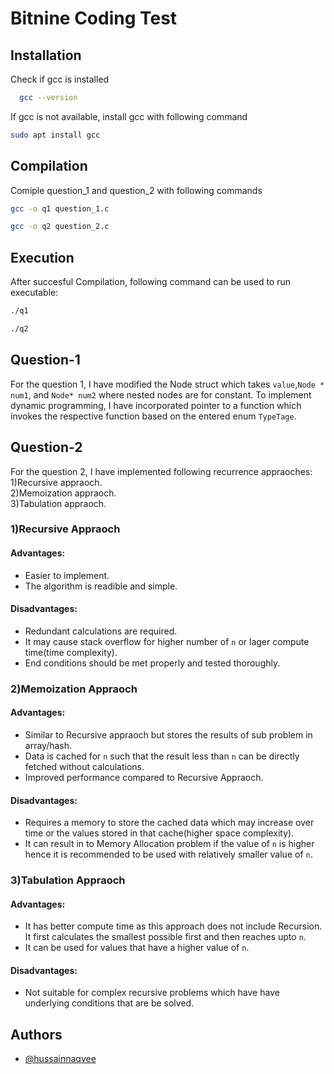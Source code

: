 
# Bitnine Coding Test 






## Installation

Check if gcc is installed

```bash
  gcc --version
```
If gcc is not available, install gcc with following command

```bash
sudo apt install gcc
```

## Compilation

Comiple question_1 and question_2 with following commands

```bash
gcc -o q1 question_1.c
```

```bash
gcc -o q2 question_2.c
```

## Execution
After succesful Compilation, following command can be used to run executable:

```bash
./q1
```
```bash
./q2
```

## Question-1

For the question 1, I have modified the Node struct which takes `value`,`Node * num1`, and `Node* num2` where nested nodes are for constant. To implement dynamic programming, I have incorporated pointer to a function which invokes the respective function based on the entered enum `TypeTage`.


## Question-2

For the question 2, I have implemented following recurrence appraoches:\
1)Recursive appraoch.\
2)Memoization appraoch.\
3)Tabulation appraoch.

### 1)Recursive Appraoch

#### Advantages:
* Easier to implement.
* The algorithm is readible and simple.

#### Disadvantages:
* Redundant calculations are required.
* It may cause stack overflow for higher number of `n` or lager compute time(time complexity).
* End conditions should be met properly and tested thoroughly.

### 2)Memoization Appraoch

#### Advantages:
* Similar to Recursive appraoch but stores the results of sub problem in array/hash.
* Data is cached for `n` such that the result less than `n` can be directly fetched without calculations.
* Improved performance compared to Recursive Appraoch.

#### Disadvantages:
* Requires a memory to store the cached data which may increase over time or the values stored in that cache(higher space complexity).
* It can result in to Memory Allocation problem if the value of `n` is higher hence it is recommended to be used with relatively smaller value of `n`.

### 3)Tabulation Appraoch

#### Advantages:
* It has better compute time as this approach does not include Recursion. It first calculates the smallest possible first and then reaches upto `n`.
* It can be used for values that have a higher value of `n`.

#### Disadvantages:
*  Not suitable for complex recursive problems which have have underlying conditions that are be solved.





## Authors

- [@hussainnaqvee](https://www.github.com/hussainnaqvee)

